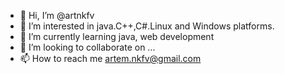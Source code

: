 - 👋 Hi, I’m @artnkfv
- 👀 I’m interested in java.C++,C#.Linux and Windows platforms.
- 🌱 I’m currently learning java, web development
- 💞️ I’m looking to collaborate on ...
- 📫 How to reach me artem.nkfv@gmail.com

<!---
artnkfv/artnkfv is a ✨ special ✨ repository because its `README.md` (this file) appears on your GitHub profile.
You can click the Preview link to take a look at your changes.
--->

